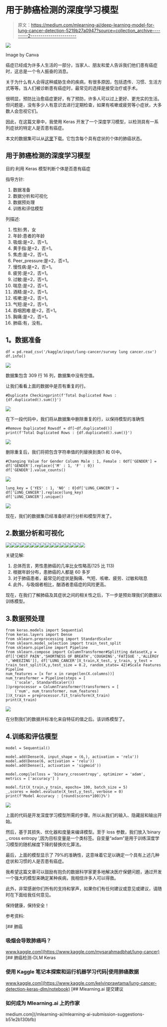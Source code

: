 # 用于肺癌检测的深度学习模型

> 原文：<https://medium.com/mlearning-ai/deep-learning-model-for-lung-cancer-detection-5219b27a0947?source=collection_archive---------2----------------------->

![](img/516462b60a495c09ad9753715196a7a6.png)

Image by Canva

癌症已经成为许多人生活的一部分，当家人、朋友和爱人告诉我们他们患有癌症时，这总是一个令人振奋的消息。

关于为什么有人会得这种威胁生命的疾病，有很多原因，包括遗传、习惯、生活方式等等。当人们被诊断患有癌症时，最常见的选择是接受治疗或手术。

很明显，预防比治愈癌症更好，有了预防，许多人可以过上更好、更充实的生活。但问题是，没有多少人有意识去进行定期检查，如果有咳嗽或疲劳等小症状，大多数人会忽视它们。

因此，在这篇文章中，我使用 Keras 开发了一个深度学习模型，以检测具有一系列症状的特定人是否患有癌症。

本文的数据集可以从[这里](https://www.kaggle.com/mysarahmadbhat/lung-cancer)下载。它包含每个具有症状的个体的肺癌状态。

## 用于肺癌检测的深度学习模型

目的:利用 Keras 模型判断个体是否患有癌症

指导方针:

1.  数据准备
2.  数据分析和可视化
3.  数据预处理
4.  训练和评估模型

列描述:

1.  性别:男，女
2.  年龄:患者的年龄
3.  吸烟:是=2，否=1。
4.  黄手指:是=2，否=1。
5.  焦虑:是=2，否=1。
6.  Peer_pressure:是=2，否=1。
7.  慢性病:是=2，否=1。
8.  疲劳:是=2，否=1。
9.  过敏:是=2，否=1。
10.  喘息:是=2，否=1。
11.  酒精:是=2，否=1。
12.  咳嗽:是=2，否=1。
13.  气短:是=2，否=1。
14.  吞咽困难:是=2，否=1。
15.  胸痛:是=2，否=1。
16.  肺癌:有，没有。

## **1。数据准备**

```
df = pd.read_csv('/kaggle/input/lung-cancer/survey lung cancer.csv')
df.info()
```

![](img/6117b8d4f531332ace12558377a9534d.png)

数据集包含 309 行 16 列，数据集中没有空值。

让我们看看上面的数据中是否有重复的行。

```
#Duplicate Checkingprint(f'Total Duplicated Rows : {df.duplicated().sum()}')
```

![](img/e2eb77383b03b66e4a7ffc8bdf06ec19.png)

在下一段代码中，我们将从数据集中删除重复的行，以保持模型的准确性

```
#Remove Duplicated Rowsdf = df[~df.duplicated()]
print(f'Total Duplicated Rows : {df.duplicated().sum()}')
```

![](img/17c89db74b210d207a58a0ec91af743b.png)

删除重复后，我们将把包含字符串值的列替换到类(1 和 0)中。

```
#Changing Value for Gender Column Male : 1, Female : 0df['GENDER'] = df['GENDER'].replace({'M' : 1, 'F' : 0})
df['GENDER'].value_counts()
```

![](img/72f5b7a7733def9e8be51d57d7e7cd68.png)

```
lung_key = {'YES' : 1, 'NO' : 0}df['LUNG_CANCER'] = df['LUNG_CANCER'].replace(lung_key)
df['LUNG_CANCER'].unique()
```

![](img/cb0c48fb3d7f47280c8364fc581d9a37.png)

现在，我们的数据集已经准备好进行分析和模型开发了。

## 2.数据分析和可视化

![](img/5ee64dd1c343af724f6dbeda38964118.png)![](img/a5901406e46e29b95ea4a4beb8c745bd.png)![](img/59ffb5348fa2e0726ef894a86a555ed5.png)![](img/98672346492cd3acf9c74795b314e623.png)![](img/a1dc9a3490f9bd05fe961659285c0c59.png)![](img/e94816b6ebdbc4d10296cf99ebbab289.png)![](img/e04abe7918a26f391a61c4ebfdc00543.png)![](img/da617e5ad1009fd75fdf232980261402.png)![](img/355a1488b3aeab9ecfdca8355292d31b.png)![](img/cd79fd05a056907594349163033f1a0b.png)![](img/1252f79dc6c60415947fac531ba21664.png)![](img/1ab1b0cf6ba4e67e9de93e461cb66dd7.png)![](img/8520d62abe9bff5f465f34f603c563e9.png)![](img/1cc93f1f012db7ba6479bbcef2c8bb49.png)![](img/2b98dea03fda3b8e21434304c572103d.png)![](img/8551b7dd40d8b5ae01319018de452753.png)

关键见解:

1.  总体而言，男性患肺癌的几率比女性略高(125 比 113)
2.  根据年龄分布，患肺癌的人都是 60 多岁
3.  对于肺癌患者，最常见的症状是胸痛、气短、咳嗽、疲劳、过敏和喘息
4.  此外，与吸烟者相比，酗酒者患癌症的风险更高。

现在，在我们了解肺癌及其症状之间的相关性之后，下一步是预处理我们的数据以训练模型。

## 3.数据预处理

```
from keras.models import Sequential
from keras.layers import Dense
from sklearn.preprocessing import StandardScaler
from sklearn.model_selection import train_test_split
from sklearn.pipeline import Pipeline
from sklearn.compose import ColumnTransformer#Splitting datasetX,y = df[['CHEST PAIN','SHORTNESS OF BREATH','COUGHING','FATIGUE ','ALLERGY ','WHEEZING']], df['LUNG_CANCER']X_train,X_test, y_train, y_test = train_test_split(X,y,test_size = 0.2, random_state= 42)#Scale Features Pipeline
num_features = [x for x in range(len(X.columns))]
num_transformer = Pipeline(steps = [
    ('scale', StandardScaler())
])preprocessor = ColumnTransformer(transformers = [
    ('num', num_transformer, num_features)
])X_train = preprocessor.fit_transform(X_train)
print(X_train)
```

![](img/937d817f695b3f721b6ce503211fa6a7.png)

在分割我们的数据并标准化来自特征的值之后。该训练模型了。

## 4.训练和评估模型

```
model = Sequential()

model.add(Dense(6, input_shape = (6,), activation = 'relu'))
model.add(Dense(6, activation = 'relu'))
model.add(Dense(1, activation = 'sigmoid'))

model.compile(loss = 'binary_crossentropy', optimizer = 'adam', metrics = ['accuracy'] )

model.fit(X_train,y_train, epochs= 100, batch_size = 5)
_,scores = model.evaluate(X_test,y_test, verbose = 0)
print(f'Model Accuracy : {round(scores*100)}%')
```

![](img/54b9b55761e7feb9359dab47f57e06e4.png)

上面的代码是开发深度学习模型所需的步骤。所以从我们的输入、隐藏层和输出开始。

然后，基于其损失、优化器和度量来编译模型。至于 loss 参数，我们放入‘binary _ cross entropy ’,因为目标变量是一个类标签。自变量“adam”是用于训练深度学习模型的随机梯度下降的替换优化算法。

最后，上面的模型显示了 79%的准确性，这意味着它足以确定一个具有上述几种症状和习惯的人是否患有癌症。

我希望这篇文章可以鼓励有抱负的数据科学家更多地解决医疗保健问题，通过开发一个强大的模型来确定某种疾病，我相信许多人可以得救。

此外，非常感谢你们所有的支持和掌声，如果你们有任何建议或意见或建议，请随时在下面给我任何意见。

保持健康，保持安全！

参考资料:

[](https://www.kaggle.com/mysarahmadbhat/lung-cancer) [## 肺癌

### 吸烟会导致肺癌吗？

www.kaggle.com](https://www.kaggle.com/mysarahmadbhat/lung-cancer) [](https://www.kaggle.com/kelvinprawtama/lung-cancer-detection-keras-dlm/notebook) [## 肺癌检测-DLM Keras

### 使用 Kaggle 笔记本探索和运行机器学习代码|使用肺癌数据

www.kaggle.com](https://www.kaggle.com/kelvinprawtama/lung-cancer-detection-keras-dlm/notebook) [](/mlearning-ai/mlearning-ai-submission-suggestions-b51e2b130bfb) [## Mlearning.ai 提交建议

### 如何成为 Mlearning.ai 上的作家

medium.com](/mlearning-ai/mlearning-ai-submission-suggestions-b51e2b130bfb)